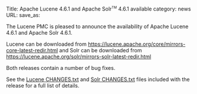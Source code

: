 Title: Apache Lucene 4.6.1 and Apache Solr<span style="vertical-align: super; font-size: xx-small">TM</span> 4.6.1 available
category: news
URL: 
save_as: 

The Lucene PMC is pleased to announce the availability
of Apache Lucene 4.6.1 and Apache Solr 4.6.1.

Lucene can be downloaded from <https://lucene.apache.org/core/mirrors-core-latest-redir.html>
and Solr can be downloaded from <https://lucene.apache.org/solr/mirrors-solr-latest-redir.html>

Both releases contain a number of bug fixes.

See the [Lucene CHANGES.txt](/core/4_6_1/changes/Changes.html) and
[Solr CHANGES.txt](/solr/4_6_1/changes/Changes.html) files included
with the release for a full list of details.


